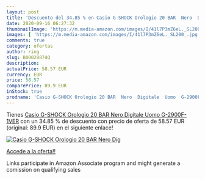 ```yaml
---
layout: post
title: 'Descuento del 34.85 % en Casio G-SHOCK Orologio 20 BAR  Nero  Dig'
date: 2020-09-16 06:27:32
thumbnailImage: 'https://m.media-amazon.com/images/I/41l7P3mZ6eL._SL200_.jpg'
images: [ 'https://m.media-amazon.com/images/I/41l7P3mZ6eL._SL200_.jpg' ]
comments: true
category: ofertas
author: ring
slug: B00028874Q
description:
actualPrice: 58.57 EUR
currency: EUR
price: 58.57
comparePrice: 89.9 EUR
inStock: true
prodname: 'Casio G-SHOCK Orologio 20 BAR  Nero  Digitale  Uomo  G-2900F-1VER'
---
```


Tienes [Casio G-SHOCK Orologio 20 BAR  Nero  Digitale  Uomo  G-2900F-1VER](https://www.amazon.it/dp/B00028874Q/?tag=tolees00-21) con un 34.85 % de descuento con precio de oferta de 58.57 EUR (original: 89.9 EUR) en el siguiente enlace!

[![Casio G-SHOCK Orologio 20 BAR  Nero  Dig](https://m.media-amazon.com/images/I/41l7P3mZ6eL._SL200_.jpg)](https://www.amazon.it/dp/B00028874Q/?tag=tolees00-21)

[Accede a la oferta!!](https://www.amazon.it/dp/B00028874Q/?tag=tolees00-21)

Links participate in Amazon Associate program and might generate a comission on qualifying sales


